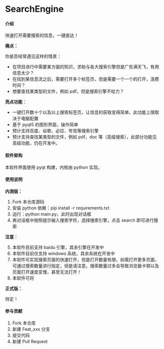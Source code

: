 # SearchEngine

#### 介绍

快速打开需要搜索的信息，一键直达！

**痛点：**

你是否经常遇见这样的情景：

- 在项目进行中需要某方面的知识，求助与各大搜索引擎但是广告满天飞，有用信息太少？
- 在找到某信息流之后，需要打开多个标签页，但是需要一个一个的打开，浪费时间？
- 想要查找某类型的文件，例如 pdf，但是搜索引擎不给力？

**亮点功能**：

- 一键打开数十个以及以上搜索标签页，让信息的获取变得简单。此功能上限取决于电脑配置
- 基于 pyqt5 的图形界面，操作简单
- 预计支持百度、谷歌、必应、夸克等搜索引擎
- 预计支持查找某类型的文件，例如 pdf，doc 等（高级搜索），此部分功能见高级功能，仍在开发中。

#### 软件架构

本软件界面使用 pyqt 构建，内核由 python 实现。

#### 使用说明

**内测版：**

1.  Fork 本仓库源码
2.  安装 python 依赖：pip install -r requirements.txt
3.  运行：python main.py，此时出现对话框
4.  再对话框中按照提示输入搜索字符，选择搜索引擎，点击 search 即可进行搜索

**注意**：

5.  本软件目前支持 baidu 引擎，其余引擎在开发中
6.  本软件目前仅支持 windows 系统，其余系统在开发中
7.  本软件可实现搜索页面的快速打开，但是打开数量有限，如需打开更多页面，可通过搜索数量进行指定，但是请注意，搜索数量过多会导致浏览器卡顿以及页面打开速度变慢，甚至无法打开！
8.  本软件可将

**正式版：**

待定！


#### 参与贡献

1.  Fork 本仓库
2.  新建 Feat_xxx 分支
3.  提交代码
4.  新建 Pull Request
